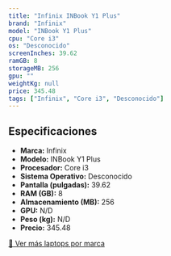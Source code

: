 ```yaml
---
title: "Infinix INBook Y1 Plus"
brand: "Infinix"
model: "INBook Y1 Plus"
cpu: "Core i3"
os: "Desconocido"
screenInches: 39.62
ramGB: 8
storageMB: 256
gpu: ""
weightKg: null
price: 345.48
tags: ["Infinix", "Core i3", "Desconocido"]
---
```

## Especificaciones

- **Marca:** Infinix
- **Modelo:** INBook Y1 Plus
- **Procesador:** Core i3
- **Sistema Operativo:** Desconocido
- **Pantalla (pulgadas):** 39.62
- **RAM (GB):** 8
- **Almacenamiento (MB):** 256
- **GPU:** N/D
- **Peso (kg):** N/D
- **Precio:** 345.48

[:rocket: Ver más laptops por marca](/brand/infinix)
